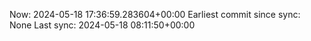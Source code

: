 Now: 2024-05-18 17:36:59.283604+00:00 Earliest commit since sync: None Last sync: 2024-05-18 08:11:50+00:00
